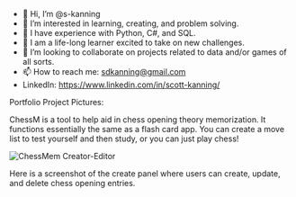 - 👋 Hi, I’m @s-kanning
- 👀 I’m interested in learning, creating, and problem solving.
- 🌱 I have experience with Python, C#, and SQL.
- 🌱 I am a life-long learner excited to take on new challenges.
- 💞️ I’m looking to collaborate on projects related to data and/or games of all sorts.
- 📫 How to reach me: sdkanning@gmail.com
- LinkedIn: https://www.linkedin.com/in/scott-kanning/

Portfolio Project Pictures:

ChessM is a tool to help aid in chess opening theory memorization. It functions essentially the same as a flash card app. You can create a move list to test yourself and then study, or you can just play chess!

![ChessMem Creator-Editor](https://github.com/s-kanning/s-kanning/assets/112925775/06d9812c-6884-4f72-b0eb-e46f08550807)

Here is a screenshot of the create panel where users can create, update, and delete chess opening entries.
